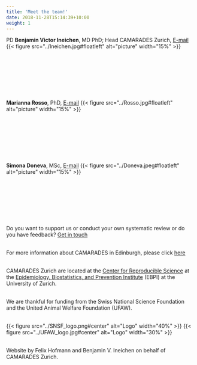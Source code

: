 ```yaml
---
title: 'Meet the team!'
date: 2018-11-28T15:14:39+10:00
weight: 1
---
```


PD **Benjamin Victor Ineichen**, MD PhD; Head CAMARADES Zurich,  [E-mail](mailto:benjamin.ineichen@uzh.ch)
{{< figure src="../Ineichen.jpg#floatleft" alt="picture" width="15%" >}}
&nbsp;  
&nbsp;  
&nbsp;  
&nbsp;  
&nbsp;  
&nbsp;  
&nbsp;  
&nbsp;  

**Marianna Rosso**, PhD,  [E-mail](mailto:marianna.rosso@uzh.ch)
{{< figure src="../Rosso.jpg#floatleft" alt="picture" width="15%" >}}
&nbsp;  
&nbsp;  
&nbsp;  
&nbsp;  
&nbsp;  
&nbsp;  
&nbsp;  
&nbsp;  

**Simona Doneva**, MSc,  [E-mail](mailto:simona.doneva@uzh.ch)
{{< figure src="../Doneva.jpeg#floatleft" alt="picture" width="15%" >}}
&nbsp;  
&nbsp;  
&nbsp;  
&nbsp;  
&nbsp;  
&nbsp;  
&nbsp;  
&nbsp;  



Do you want to support us or conduct your own systematic review or do you have feedback? [Get in touch](mailto:CAMARADES@uzh.ch)
&nbsp;  
&nbsp;  

For more information about CAMARADES in Edinburgh, please click [here](https://www.ed.ac.uk/clinical-brain-sciences/research/camarades/about-camarades)
&nbsp;  
&nbsp;  

CAMARADES Zurich are located at the [Center for Reproducible Science](https://www.crs.uzh.ch/en.html) at the [Epidemiology, Biostatistics, and Prevention Institute](https://www.ebpi.uzh.ch/en.html) (EBPI) at the University of Zurich.
&nbsp;  
&nbsp;  

We are thankful for funding from the Swiss National Science Foundation and the United Animal Welfare Foundation (UFAW).
&nbsp;  
&nbsp;  

{{< figure src="../SNSF_logo.png#center" alt="Logo" width="40%" >}}
{{< figure src="../UFAW_logo.jpg#center" alt="Logo" width="30%" >}}
&nbsp;  
&nbsp;  

Website by Felix Hofmann and Benjamin V. Ineichen on behalf of CAMARADES Zurich.


